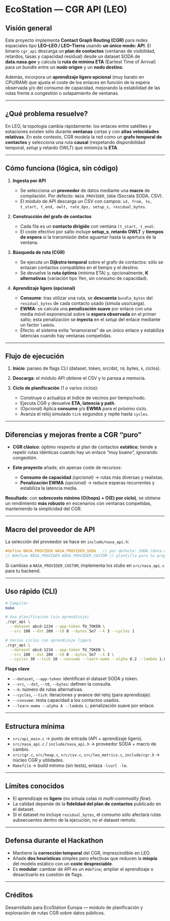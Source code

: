 
# EcoStation — CGR API (LEO)

## Visión general

Este proyecto implementa **Contact Graph Routing (CGR)** para redes espaciales tipo **LEO–LEO / LEO–Tierra** usando **un único modo: API**. El binario `cgr_api` descarga un **plan de contactos** (ventanas de visibilidad, retardos, tasas y capacidad residual) desde un dataset SODA de **data.nasa.gov** y calcula la **ruta de mínima ETA** (Earliest Time of Arrival) para un bundle entre un **nodo origen** y un **nodo destino**.

Además, incorpora un **aprendizaje ligero opcional** (muy barato en CPU/RAM) que ajusta el coste de los enlaces en función de la espera observada y/o del consumo de capacidad, mejorando la estabilidad de las rutas frente a congestión o solapamiento de ventanas.

---

## ¿Qué problema resuelve?

En LEO, la topología cambia rápidamente: los enlaces entre satélites y estaciones existen sólo durante **ventanas** cortas y con **altas velocidades relativas**. En este contexto, CGR modela la red como un **grafo temporal de contactos** y selecciona una ruta **causal** (respetando disponibilidad temporal, *setup* y retardo OWLT) que minimiza la **ETA**.

---

## Cómo funciona (lógica, sin código)

1. **Ingesta por API**

   * Se selecciona un **proveedor** de datos mediante una **macro** de compilación. Por defecto: `NASA_PROVIDER_SODA` (Socrata SODA, CSV).
   * El módulo de API descarga un CSV con campos: `id, from, to, t_start, t_end, owlt, rate_bps, setup_s, residual_bytes`.

2. **Construcción del grafo de contactos**

   * Cada fila es un **contacto dirigido** con ventana `[t_start, t_end)`.
   * El coste efectivo por salto incluye **setup_s**, **retardo OWLT** y **tiempos de espera** si la transmisión debe aguantar hasta la apertura de la ventana.

3. **Búsqueda de ruta (CGR)**

   * Se ejecuta un **Dijkstra temporal** sobre el grafo de contactos: sólo se enlazan contactos compatibles en el tiempo y el destino.
   * Se devuelve la **ruta óptima** (mínima ETA) y, opcionalmente, **K alternativas** (variación tipo Yen, sin consumo de capacidad).

4. **Aprendizaje ligero (opcional)**

   * **Consume**: tras utilizar una ruta, se **descuenta** `bundle_bytes` del `residual_bytes` de cada contacto usado (simula uso/carga).
   * **EWMA**: se calcula una **penalización suave** por enlace con una media móvil exponencial sobre la **espera observada** en el primer salto; esta penalización se **inyecta** en el *setup* del enlace mediante un factor `lambda`.
   * Efecto: el sistema evita “enamorarse” de un único enlace y estabiliza latencias cuando hay ventanas competidas.

---

## Flujo de ejecución

1. **Inicio**: parseo de flags CLI (dataset, token, src/dst, `t0`, bytes, `k`, ciclos).
2. **Descarga**: el módulo API obtiene el CSV y lo parsea a memoria.
3. **Ciclo de planificación** (1 o varios ciclos):

   * Construye o actualiza el índice de vecinos por tiempo/nodo.
   * Ejecuta CGR y devuelve **ETA, latencia y path**.
   * (Opcional) Aplica **consume** y/o **EWMA** para el próximo ciclo.
   * Avanza el reloj simulado `tick` segundos y repite hasta `cycles`.

---

## Diferencias y mejoras frente a CGR “puro”

* **CGR clásico**: óptimo respecto al plan de contactos **estático**; tiende a repetir rutas idénticas cuando hay un enlace “muy bueno”, ignorando congestión.
* **Este proyecto** añade, sin apenas coste de recursos:

  * **Consumo de capacidad** *(opcional)* → rutas más diversas y realistas.
  * **Penalización EWMA** *(opcional)* → reduce esperas recurrentes y estabiliza la latencia media.

**Resultado**: con **sobrecoste mínimo (O(hops) + O(E) por ciclo)**, se obtiene un rendimiento **más robusto** en escenarios con ventanas competidas, manteniendo la simplicidad del CGR.

---

## Macro del proveedor de API

La selección del proveedor se hace en `include/nasa_api.h`:

```c
#define NASA_PROVIDER NASA_PROVIDER_SODA   // por defecto: SODA (data.nasa.gov)
// #define NASA_PROVIDER NASA_PROVIDER_CUSTOM // plantilla para tu propia API
```

Si cambias a `NASA_PROVIDER_CUSTOM`, implementa los *stubs* en `src/nasa_api.c` para tu backend.

---

## Uso rápido (CLI)

```bash
# Compilar
make

# Una planificación (sin aprendizaje)
./cgr_api \
  --dataset abcd-1234 --app-token TU_TOKEN \
  --src 100 --dst 200 --t0 0 --bytes 5e7 --k 3 --cycles 1

# Varios ciclos con aprendizaje ligero
./cgr_api \
  --dataset abcd-1234 --app-token TU_TOKEN \
  --src 100 --dst 200 --t0 0 --bytes 5e7 --k 3 \
  --cycles 30 --tick 10 --consume --learn-ewma --alpha 0.2 --lambda 1.0
```

**Flags clave**

* `--dataset`, `--app-token`: identifican el dataset SODA y token.
* `--src`, `--dst`, `--t0`, `--bytes`: definen la consulta.
* `--k`: número de rutas alternativas.
* `--cycles`, `--tick`: iteraciones y avance del reloj (para aprendizaje).
* `--consume`: resta capacidad a los contactos usados.
* `--learn-ewma --alpha A --lambda L`: penalización suave por enlace.

---

## Estructura mínima

* `src/api_main.c` → punto de entrada (API + aprendizaje ligero).
* `src/nasa_api.c` / `include/nasa_api.h` → proveedor SODA + macro de cambio.
* `src/cgr.c`, `src/heap.c`, `src/csv.c`, `src/leo_metrics.c`, `include/cgr.h` → núcleo CGR y utilidades.
* `Makefile` → build mínimo (sin tests), enlaza `-lcurl -lm`.

---

## Límites conocidos

* El aprendizaje es **ligero** (no simula colas ni *multi-commodity flow*).
* La calidad depende de la **fidelidad del plan de contactos** publicado en el dataset.
* Si el dataset no incluye `residual_bytes`, el consumo sólo afectará rutas subsecuentes dentro de la ejecución, no el dataset remoto.

---

## Defensa durante el Hackathon

* Mantiene la **corrección temporal** del CGR, imprescindible en LEO.
* Añade **dos heurísticas** simples pero efectivas que reducen la **miopía** del modelo estático con un **coste despreciable**.
* Es **modular**: cambiar de API es un `#define`; ampliar el aprendizaje o desactivarlo es cuestión de flags.

---

## Créditos

Desarrollado para EcoStation Europa — módulo de planificación y exploración de rutas CGR sobre datos públicos.

